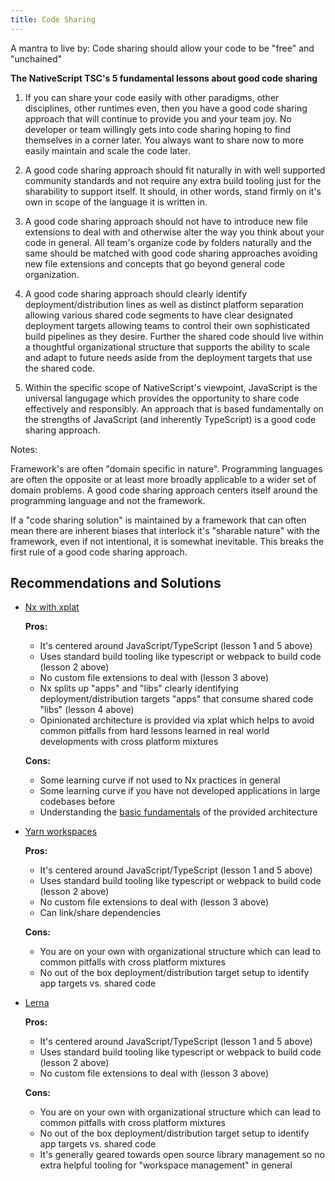 ```yaml
---
title: Code Sharing
---
```


A mantra to live by: Code sharing should allow your code to be "free" and "unchained"

**The NativeScript TSC's 5 fundamental lessons about good code sharing**

1. If you can share your code easily with other paradigms, other disciplines, other runtimes even, then you have a good code sharing approach that will continue to provide you and your team joy. No developer or team willingly gets into code sharing hoping to find themselves in a corner later. You always want to share now to more easily maintain and scale the code later.

2. A good code sharing approach should fit naturally in with well supported community standards and not require any extra build tooling just for the sharability to support itself. It should, in other words, stand firmly on it's own in scope of the language it is written in.

3. A good code sharing approach should not have to introduce new file extensions to deal with and otherwise alter the way you think about your code in general. All team's organize code by folders naturally and the same should be matched with good code sharing approaches avoiding new file extensions and concepts that go beyond general code organization.

4. A good code sharing approach should clearly identify deployment/distribution lines as well as distinct platform separation allowing various shared code segments to have clear designated deployment targets allowing teams to control their own sophisticated build pipelines as they desire. Further the shared code should live within a thoughtful organizational structure that supports the ability to scale and adapt to future needs aside from the deployment targets that use the shared code.

5. Within the specific scope of NativeScript's viewpoint, JavaScript is the universal langugage which provides the opportunity to share code effectively and responsibly. An approach that is based fundamentally on the strengths of JavaScript (and inherently TypeScript) is a good code sharing approach.

Notes:

Framework's are often "domain specific in nature". Programming languages are often the opposite or at least more broadly applicable to a wider set of domain problems. A good code sharing approach centers itself around the programming language and not the framework.

If a "code sharing solution" is maintained by a framework that can often mean there are inherent biases that interlock it's "sharable nature" with the framework, even if not intentional, it is somewhat inevitable. This breaks the first rule of a good code sharing approach.

## Recommendations and Solutions

- [Nx with xplat](https://nstudio.io/xplat)

  **Pros:**

  - It's centered around JavaScript/TypeScript (lesson 1 and 5 above)
  - Uses standard build tooling like typescript or webpack to build code (lesson 2 above)
  - No custom file extensions to deal with (lesson 3 above)
  - Nx splits up "apps" and "libs" clearly identifying deployment/distribution targets "apps" that consume shared code "libs" (lesson 4 above)
  - Opinionated architecture is provided via xplat which helps to avoid common pitfalls from hard lessons learned in real world developments with cross platform mixtures

  **Cons:**

  - Some learning curve if not used to Nx practices in general
  - Some learning curve if you have not developed applications in large codebases before
  - Understanding the [basic fundamentals](https://nstudio.io/xplat/fundamentals/architecture) of the provided architecture

- [Yarn workspaces](https://classic.yarnpkg.com/en/docs/workspaces/)

  **Pros:**

  - It's centered around JavaScript/TypeScript (lesson 1 and 5 above)
  - Uses standard build tooling like typescript or webpack to build code (lesson 2 above)
  - No custom file extensions to deal with (lesson 3 above)
  - Can link/share dependencies

  **Cons:**

  - You are on your own with organizational structure which can lead to common pitfalls with cross platform mixtures
  - No out of the box deployment/distribution target setup to identify app targets vs. shared code

- [Lerna](https://github.com/lerna/lerna)

  **Pros:**

  - It's centered around JavaScript/TypeScript (lesson 1 and 5 above)
  - Uses standard build tooling like typescript or webpack to build code (lesson 2 above)
  - No custom file extensions to deal with (lesson 3 above)

  **Cons:**

  - You are on your own with organizational structure which can lead to common pitfalls with cross platform mixtures
  - No out of the box deployment/distribution target setup to identify app targets vs. shared code
  - It's generally geared towards open source library management so no extra helpful tooling for "workspace management" in general
